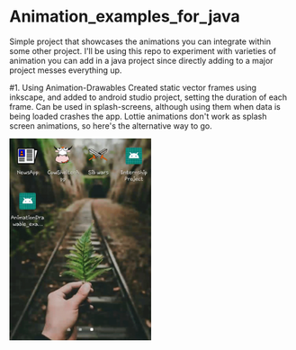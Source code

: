 # Animation_examples_for_java
Simple project that showcases the animations you can integrate within some other project. 
I'll be using this repo to experiment with varieties of animation you can add in a java project since directly adding 
to a major project messes everything up.


#1. Using Animation-Drawables
Created static vector frames using inkscape, and added to android studio project, setting the duration of each frame.
Can be used in splash-screens, although using them when data is being loaded crashes the app. Lottie animations don't 
work as splash screen animations, so here's the alternative way to go.


<img src="ezgif.com-crop.gif" height="50%" width="50%">
